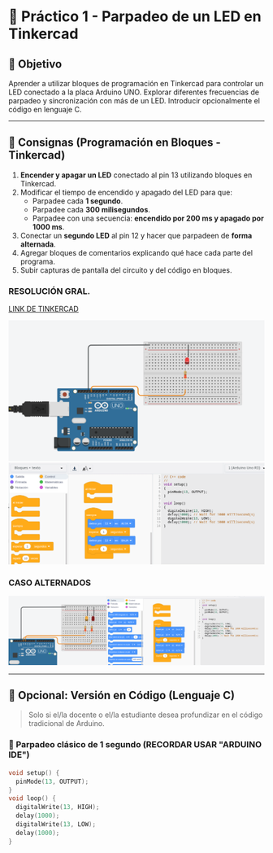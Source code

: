 # 🧪 Práctico 1 - Parpadeo de un LED en Tinkercad

## 🎯 Objetivo

Aprender a utilizar bloques de programación en Tinkercad para controlar un LED conectado a la placa Arduino UNO. Explorar diferentes frecuencias de parpadeo y sincronización con más de un LED. Introducir opcionalmente el código en lenguaje C.

---

## 📝 Consignas (Programación en Bloques - Tinkercad)

1. **Encender y apagar un LED** conectado al pin 13 utilizando bloques en Tinkercad.
2. Modificar el tiempo de encendido y apagado del LED para que:
   - Parpadee cada **1 segundo**.
   - Parpadee cada **300 milisegundos**.
   - Parpadee con una secuencia: **encendido por 200 ms y apagado por 1000 ms**.
3. Conectar un **segundo LED** al pin 12 y hacer que parpadeen de **forma alternada**.
4. Agregar bloques de comentarios explicando qué hace cada parte del programa.
5. Subir capturas de pantalla del circuito y del código en bloques.

### RESOLUCIÓN GRAL. 

[LINK DE TINKERCAD](https://www.tinkercad.com/things/8X24wneMqej/editel?returnTo=%2Fdashboard%2Fcollections%2F9Th4JMdooGd%2Fcircuits&sharecode=d8kGZTU8o40Y6dbUNeeADrIEyD66GP8S9azbfpjyMMU)
 
![parpadeo_led](/img/parapdeo.png)
![codigo](/img/codigoParpadeo.png)

### CASO ALTERNADOS

![alternados](/img/alternados.png)


---

## 🔄 Opcional: Versión en Código (Lenguaje C)

> Solo si el/la docente o el/la estudiante desea profundizar en el código tradicional de Arduino.

### 🧪 Parpadeo clásico de 1 segundo (RECORDAR USAR "ARDUINO IDE")

```c
void setup() {
  pinMode(13, OUTPUT);
}
void loop() {
  digitalWrite(13, HIGH);
  delay(1000);
  digitalWrite(13, LOW);
  delay(1000);
}
